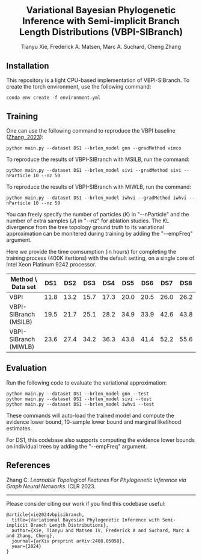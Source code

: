### <div align="center"><font size=5> Variational Bayesian Phylogenetic Inference with Semi-implicit Branch Length Distributions (VBPI-SIBranch)</font><div> 

<div align="center">
Tianyu Xie, Frederick A. Matsen, Marc A. Suchard, Cheng Zhang
</div>


## Installation
This repository is a light CPU-based implementation of VBPI-SIBranch.
To create the torch environment, use the following command:
```
conda env create -f environment.yml
```

## Training
One can use the following command to reproduce the VBPI baseline ([Zhang, 2023](https://arxiv.org/abs/2302.08840)):
```
python main.py --dataset DS1 --brlen_model gnn --gradMethod vimco
```
To reproduce the results of VBPI-SIBranch with MSILB, run the command:
```
python main.py --dataset DS1 --brlen_model sivi --gradMethod sivi --nParticle 10 --nz 50
```
To reproduce the results of VBPI-SIBranch with MIWLB, run the command:
```
python main.py --dataset DS1 --brlen_model iwhvi --gradMethod iwhvi --nParticle 10 --nz 50
```

You can freely specify the number of particles ($K$) in "--nParticle" and the number of extra samples ($J$) in "--nz" for ablation studies. 
The KL divergence from the tree topology ground truth to its variational approximation can be monitered during training by adding the "--empFreq" argument.

Here we provide the time comsumption (in hours) for completing the training process (400K itertions) with the default setting, on a single core of Intel Xeon Platinum 9242 processor.

| Method \ Data set | DS1|DS2|DS3|DS4|DS5|DS6|DS7|DS8|
|----|----|----|----|----|----|----|----|----|
|VBPI|11.8|13.2|15.7|17.3|20.0|20.5|26.0|26.2|
|VBPI-SIBranch (MSILB)|19.5|21.7|25.1|28.2|34.9|33.9|42.6|43.8|
|VBPI-SIBranch (MIWLB)|23.6|27.4|34.2|36.3|43.8|41.4|52.2|55.6|

## Evaluation
Run the following code to evaluate the variational approximation:
```
python main.py --dataset DS1 --brlen_model gnn --test
python main.py --dataset DS1 --brlen_model sivi --test
python main.py --dataset DS1 --brlen_model iwhvi --test
```
These commands will auto-load the trained model and compute the evidence lower bound, 10-sample lower bound and marginal likelihood estimates.

For DS1, this codebase also supports computing the evidence lower bounds on individual trees by adding the "--empFreq" argument.

## References
Zhang C. *Learnable Topological Features For Phylogenetic Inference via Graph Neural Networks*. ICLR 2023.

--- 

Please consider citing our work if you find this codebase useful:
```
@article{xie2024vbpisibranch,
  title={Variational Bayesian Phylogenetic Inference with Semi-implicit Branch Length Distributions},
  author={Xie, Tianyu and Matsen IV, Frederick A and Suchard, Marc A and Zhang, Cheng},
  journal={arXiv preprint arXiv:2408.05058},
  year={2024}
}
```